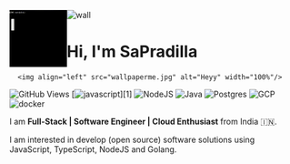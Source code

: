 ![wall](https://i.imgur.com/zal9edQ.jpg)
<img  align="left" src="hw.gif" width="20%" height="100px" > 
# Hi, I'm SaPradilla

      <img align="left" src="wallpaperme.jpg" alt="Heyy" width="100%"/>


![GitHub Views](https://komarev.com/ghpvc/?username=Chetan07j&color=FAC151)
[![javascript](https://img.shields.io/badge/JavaScript-Fan-FAC151.svg?logo=javascript&logoWidth=20)][1]
![NodeJS](https://img.shields.io/badge/Node.js-6DA55F?logo=node.js&logoWidth=20&logoColor=white)
![Java](https://img.shields.io/badge/Java-ED8B00?logo=java&logoColor=white)
![Postgres](https://img.shields.io/badge/Postgres-%23316192?logo=postgresql&logoWidth=20&logoColor=white)
![GCP](https://img.shields.io/badge/Google_Cloud-4285F4?logo=google-cloud&logoColor=white)
![docker](https://img.shields.io/badge/Docker-2CA5E0?logo=docker&logoColor=white)


I am **Full-Stack | Software Engineer | Cloud Enthusiast** from India :india:.

I am interested in develop (open source) software solutions using JavaScript, TypeScript, NodeJS and Golang.

